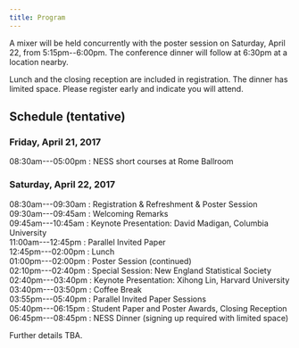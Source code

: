 ```yaml
---
title: Program
---
```


A mixer will be held concurrently with the poster session on Saturday,
April 22, from 5:15pm--6:00pm. The conference dinner will follow at
6:30pm at a location nearby.

Lunch and the closing reception are included in registration. The
dinner has limited space. Please register early and indicate you will attend.

## Schedule (tentative)

### Friday, April 21, 2017

08:30am---05:00pm : NESS short courses at Rome Ballroom

### Saturday, April 22, 2017

08:30am---09:30am : Registration &amp; Refreshment &amp; Poster Session<br />
09:30am---09:45am : Welcoming Remarks<br />
09:45am---10:45am : Keynote Presentation: David Madigan, Columbia University<br />
11:00am---12:45pm : Parallel Invited Paper<br />
12:45pm---02:00pm : Lunch<br />
01:00pm---02:00pm : Poster Session (continued)<br />
02:10pm---02:40pm : Special Session: New England Statistical Society<br />
02:40pm---03:40pm : Keynote Presentation: Xihong Lin, Harvard University<br />
03:40pm---03:50pm : Coffee Break<br />
03:55pm---05:40pm : Parallel Invited Paper Sessions<br />
05:40pm---06:15pm : Student Paper and Poster Awards, Closing Reception<br />
06:45pm---08:45pm : NESS Dinner (signing up required with limited space)

Further details TBA.

